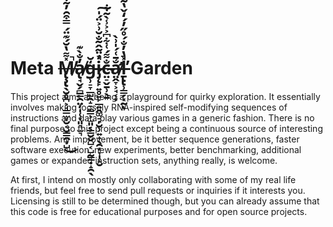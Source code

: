 # Meta ~~M̸̢̧̢̖̮̥̪͕̘̳̫̞̮͔̮͇̭͙̺̽͌̔̆́͊̈́̿͒̑̓͂͒̌̉͒͗̌̀̃̀͑̕̚͜a̸̢̘̬̗̻̳̯̤̦̩̜͙͈͉̫͉̓̐̀͊̕ģ̵̹̠̞̲̺̭̝̠̼͇͕̫͈͔̳̮̬̺͔̺̰͇̣̝̯̖̆i̷̡̨̙͍̥͍̙̲͍̭͚̠̦̮̹͍̟̖̯̦͎̩̝̮̒̈̃̂͂̐̆͗͐̈́̍̚͠c̴̤̠̬̱̹̖̱̐͌́͑͋͆͐͐̾̀͂͋ắ̸̛̤̭̞͕̘͔͙̄͑́̍͗̀ḻ̶̢̢̹͇̗͓̰̽̔̓̐́̊̋̓́̒̌̔̃͛͂̐̐̉̿̚̚̕͝͝ͅ~~ Garden

This project aims at being a playground for quirky exploration.
It essentially involves making loosely RNA-inspired self-modifying sequences of instructions and data play various games in a generic fashion.
There is no final purpose to this project except being a continuous source of interesting problems.
Any improvement, be it better sequence generations, faster software execution, new experiments, better benchmarking, additional games or expanded instruction sets, anything really, is welcome.

At first, I intend on mostly only collaborating with some of my real life friends, but feel free to send pull requests or inquiries if it interests you.
Licensing is still to be determined though, but you can already assume that this code is free for educational purposes and for open source projects.
